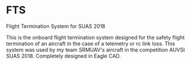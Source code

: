 # FTS
Flight Termination System for SUAS 2018

This is the onboard flight termination system designed for the safety flight termination of an aircraft in the case of a telemetry or rc link loss. This system was used by my team SRMUAV's aircraft in the competition AUVSI SUAS 2018. Completely designed in Eagle CAD.




